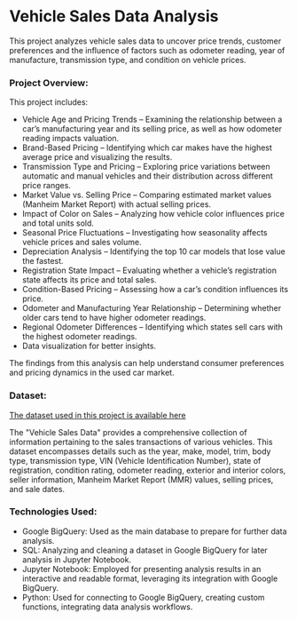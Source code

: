 <h1 style="text-align:left;">Vehicle Sales Data Analysis</h1>

This project analyzes vehicle sales data to uncover price trends, customer preferences and the influence of factors such as odometer reading, year of manufacture, transmission type, and condition on vehicle prices.

<h3 style="text-align:left;">Project Overview:</h3>
This project includes:

* Vehicle Age and Pricing Trends – Examining the relationship between a car’s manufacturing year and its selling price, as well as how odometer reading impacts valuation.
* Brand-Based Pricing – Identifying which car makes have the highest average price and visualizing the results.
* Transmission Type and Pricing – Exploring price variations between automatic and manual vehicles and their distribution across different price ranges.
* Market Value vs. Selling Price – Comparing estimated market values (Manheim Market Report) with actual selling prices.
* Impact of Color on Sales – Analyzing how vehicle color influences price and total units sold.
* Seasonal Price Fluctuations – Investigating how seasonality affects vehicle prices and sales volume.
* Depreciation Analysis – Identifying the top 10 car models that lose value the fastest.
* Registration State Impact – Evaluating whether a vehicle’s registration state affects its price and total sales.
* Condition-Based Pricing – Assessing how a car’s condition influences its price.
* Odometer and Manufacturing Year Relationship – Determining whether older cars tend to have higher odometer readings.
* Regional Odometer Differences – Identifying which states sell cars with the highest odometer readings.
* Data visualization for better insights.

The findings from this analysis can help understand consumer preferences and pricing dynamics in the used car market.

<h3 style="text-align:left;">Dataset:</h3>

[The dataset used in this project is available here](https://www.kaggle.com/datasets/syedanwarafridi/vehicle-sales-data)

The "Vehicle Sales Data" provides a comprehensive collection of information pertaining to the sales transactions of various vehicles. This dataset encompasses details such as the year, make, model, trim, body type, transmission type, VIN (Vehicle Identification Number), state of registration, condition rating, odometer reading, exterior and interior colors, seller information, Manheim Market Report (MMR) values, selling prices, and sale dates.

<h3 style="text-align:left;">Technologies Used:</h3>

* Google BigQuery: Used as the main database to prepare for further data analysis.
* SQL: Analyzing and cleaning a dataset in Google BigQuery for later analysis in Jupyter Notebook.
* Jupyter Notebook: Employed for presenting analysis results in an interactive and readable format, leveraging its integration with Google BigQuery.
* Python: Used for connecting to Google BigQuery, creating custom functions, integrating data analysis workflows.

